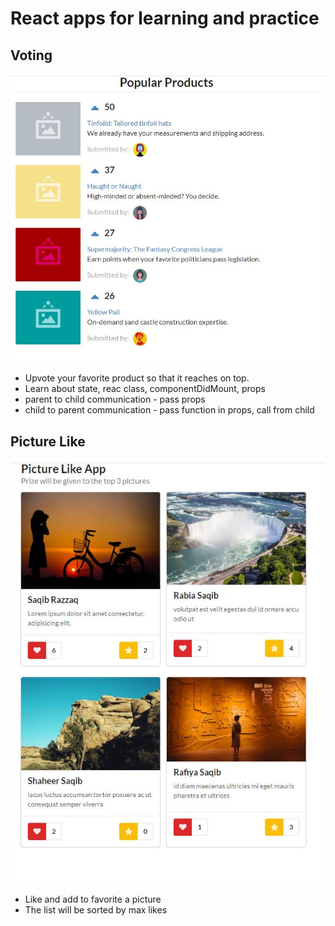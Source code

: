 # React apps for learning and practice

## Voting

![Voting app](images/voting.jpg)

- Upvote your favorite product so that it reaches on top.
- Learn about state, reac class, componentDidMount, props
- parent to child communication - pass props
- child to parent communication - pass function in props, call from child

## Picture Like

![PIc Like app](images/pic-like.jpg)

- Like and add to favorite a picture
- The list will be sorted by max likes